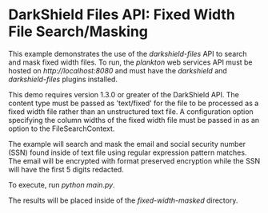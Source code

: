 # DarkShield Files API: Fixed Width File Search/Masking

This example demonstrates the use of the *darkshield-files* API to search and 
mask fixed width files. To run, the *plankton* web services API must be hosted on 
*http://localhost:8080* and must have the *darkshield* and *darkshield-files* 
plugins installed.

This demo requires version 1.3.0 or greater of the DarkShield API.
The content type must be passed as 'text/fixed' for the file to be processed as a fixed width file rather than an unstructured text file.
A configuration option specifying the column widths of the fixed width file must 
be passed in as an option to the FileSearchContext.

The example will search and mask the email and social security number (SSN) 
found inside of text file using regular expression pattern matches. The email
will be encrypted with format preserved encryption while the SSN will have the 
first 5 digits redacted.

To execute, run *python main.py*.

The results will be placed inside of the *fixed-width-masked* directory.
